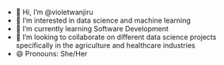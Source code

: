 - 👋 Hi, I’m @violetwanjiru
- 👀 I’m interested in data science and machine learning
- 🌱 I’m currently learning Software Development
- 💞️ I’m looking to collaborate on different data science projects specifically in the agriculture and healthcare industries
- 😄 Pronouns: She/Her

<!---
violetwanjiru/violetwanjiru is a ✨ special ✨ repository because its `README.md` (this file) appears on your GitHub profile.
You can click the Preview link to take a look at your changes.
--->
